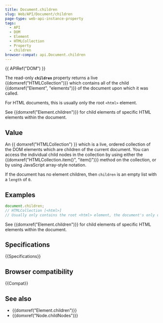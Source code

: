 ```yaml
---
title: Document.children
slug: Web/API/Document/children
page-type: web-api-instance-property
tags:
  - API
  - DOM
  - Element
  - HTMLCollection
  - Property
  - children
browser-compat: api.Document.children
---
```

{{ APIRef("DOM") }}

The read-only **`children`** property returns a live {{domxref("HTMLCollection")}}
which contains all of the child {{domxref("Element", "elements")}} of the document upon which it was called.

For HTML documents, this is usually only the root `<html>` element.

See {{domxref("Element.children")}} for child elements of specific HTML elements within the document.

## Value

An {{ domxref("HTMLCollection") }} which is a live, ordered collection of the DOM
elements which are children of the current document. You can access the
individual child nodes in the collection by using either the
{{domxref("HTMLCollection.item()", "item()")}} method on the collection, or by using
JavaScript array-style notation.

If the document has no element children, then `children` is an empty list with a
`length` of `0`.

## Examples

```js
document.children;
// HTMLCollection [<html>]
// Usually only contains the root <html> element, the document's only direct child
```

See {{domxref("Element.children")}} for child elements of specific HTML elements within the document.

## Specifications

{{Specifications}}

## Browser compatibility

{{Compat}}

## See also

- {{domxref("Element.children")}}
- {{domxref("Node.childNodes")}}
